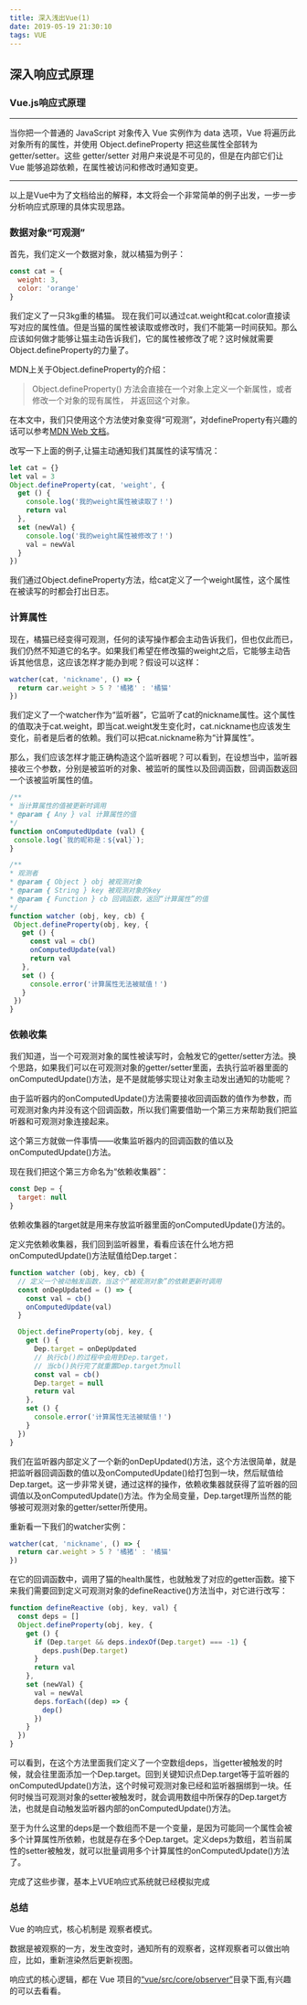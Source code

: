 ```yaml
---
title: 深入浅出Vue(1)
date: 2019-05-19 21:30:10
tags: VUE
---
```


## 深入响应式原理

### Vue.js响应式原理
---
当你把一个普通的 JavaScript 对象传入 Vue 实例作为 data 选项，Vue 将遍历此对象所有的属性，并使用 Object.defineProperty 把这些属性全部转为 getter/setter。这些 getter/setter 对用户来说是不可见的，但是在内部它们让 Vue 能够追踪依赖，在属性被访问和修改时通知变更。

---

以上是Vue中为了文档给出的解释，本文将会一个非常简单的例子出发，一步一步分析响应式原理的具体实现思路。

### 数据对象“可观测”
首先，我们定义一个数据对象，就以橘猫为例子：
``` js
const cat = {
  weight: 3,
  color: 'orange'
}
```
我们定义了一只3kg重的橘猫。
现在我们可以通过cat.weight和cat.color直接读写对应的属性值。但是当猫的属性被读取或修改时，我们不能第一时间获知。那么应该如何做才能够让猫主动告诉我们，它的属性被修改了呢？这时候就需要Object.defineProperty的力量了。

MDN上关于Object.defineProperty的介绍：

> Object.defineProperty() 方法会直接在一个对象上定义一个新属性，或者修改一个对象的现有属性， 并返回这个对象。

在本文中，我们只使用这个方法使对象变得“可观测”，对defineProperty有兴趣的话可以参考[MDN Web 文档](https://developer.mozilla.org)。

改写一下上面的例子,让猫主动通知我们其属性的读写情况：

``` js
let cat = {}
let val = 3
Object.defineProperty(cat, 'weight', {
  get () {
    console.log('我的weight属性被读取了！')
    return val
  },
  set (newVal) {
    console.log('我的weight属性被修改了！')
    val = newVal
  }
})
```
我们通过Object.defineProperty方法，给cat定义了一个weight属性，这个属性在被读写的时都会打出日志。

### 计算属性
现在，橘猫已经变得可观测，任何的读写操作都会主动告诉我们，但也仅此而已，我们仍然不知道它的名字。如果我们希望在修改猫的weight之后，它能够主动告诉其他信息，这应该怎样才能办到呢？假设可以这样：

``` js
watcher(cat, 'nickname', () => {
  return car.weight > 5 ? '橘猪' : '橘猫'
})
```

我们定义了一个watcher作为“监听器”，它监听了cat的nickname属性。这个属性的值取决于cat.weight，即当cat.weight发生变化时，cat.nickname也应该发生变化，前者是后者的依赖。我们可以把cat.nickname称为“计算属性”。

那么，我们应该怎样才能正确构造这个监听器呢？可以看到，在设想当中，监听器接收三个参数，分别是被监听的对象、被监听的属性以及回调函数，回调函数返回一个该被监听属性的值。

 ``` js
/**
 * 当计算属性的值被更新时调用
 * @param { Any } val 计算属性的值
 */
function onComputedUpdate (val) {
  console.log(`我的昵称是：${val}`);
}

/**
 * 观测者
 * @param { Object } obj 被观测对象
 * @param { String } key 被观测对象的key
 * @param { Function } cb 回调函数，返回“计算属性”的值
 */
function watcher (obj, key, cb) {
  Object.defineProperty(obj, key, {
    get () {
      const val = cb()
      onComputedUpdate(val)
      return val
    },
    set () {
      console.error('计算属性无法被赋值！')
    }
  })
}
```
### 依赖收集

我们知道，当一个可观测对象的属性被读写时，会触发它的getter/setter方法。换个思路，如果我们可以在可观测对象的getter/setter里面，去执行监听器里面的onComputedUpdate()方法，是不是就能够实现让对象主动发出通知的功能呢？

由于监听器内的onComputedUpdate()方法需要接收回调函数的值作为参数，而可观测对象内并没有这个回调函数，所以我们需要借助一个第三方来帮助我们把监听器和可观测对象连接起来。

这个第三方就做一件事情——收集监听器内的回调函数的值以及onComputedUpdate()方法。

现在我们把这个第三方命名为“依赖收集器”：

``` js
const Dep = {
  target: null
}
```

依赖收集器的target就是用来存放监听器里面的onComputedUpdate()方法的。

定义完依赖收集器，我们回到监听器里，看看应该在什么地方把onComputedUpdate()方法赋值给Dep.target：

``` js
function watcher (obj, key, cb) {
  // 定义一个被动触发函数，当这个“被观测对象”的依赖更新时调用
  const onDepUpdated = () => {
    const val = cb()
    onComputedUpdate(val)
  }

  Object.defineProperty(obj, key, {
    get () {
      Dep.target = onDepUpdated
      // 执行cb()的过程中会用到Dep.target，
      // 当cb()执行完了就重置Dep.target为null
      const val = cb()
      Dep.target = null
      return val
    },
    set () {
      console.error('计算属性无法被赋值！')
    }
  })
}
```

我们在监听器内部定义了一个新的onDepUpdated()方法，这个方法很简单，就是把监听器回调函数的值以及onComputedUpdate()给打包到一块，然后赋值给Dep.target。这一步非常关键，通过这样的操作，依赖收集器就获得了监听器的回调值以及onComputedUpdate()方法。作为全局变量，Dep.target理所当然的能够被可观测对象的getter/setter所使用。

重新看一下我们的watcher实例：

``` js
watcher(cat, 'nickname', () => {
  return car.weight > 5 ? '橘猪' : '橘猫'
})
```

在它的回调函数中，调用了猫的health属性，也就触发了对应的getter函数。接下来我们需要回到定义可观测对象的defineReactive()方法当中，对它进行改写：

``` js
function defineReactive (obj, key, val) {
  const deps = []
  Object.defineProperty(obj, key, {
    get () {
      if (Dep.target && deps.indexOf(Dep.target) === -1) {
        deps.push(Dep.target)
      }
      return val
    },
    set (newVal) {
      val = newVal
      deps.forEach((dep) => {
        dep()
      })
    }
  })
}
```

可以看到，在这个方法里面我们定义了一个空数组deps，当getter被触发的时候，就会往里面添加一个Dep.target。回到关键知识点Dep.target等于监听器的onComputedUpdate()方法，这个时候可观测对象已经和监听器捆绑到一块。任何时候当可观测对象的setter被触发时，就会调用数组中所保存的Dep.target方法，也就是自动触发监听器内部的onComputedUpdate()方法。

至于为什么这里的deps是一个数组而不是一个变量，是因为可能同一个属性会被多个计算属性所依赖，也就是存在多个Dep.target。定义deps为数组，若当前属性的setter被触发，就可以批量调用多个计算属性的onComputedUpdate()方法了。

完成了这些步骤，基本上VUE响应式系统就已经模拟完成

### 总结
Vue 的响应式，核心机制是 观察者模式。

数据是被观察的一方，发生改变时，通知所有的观察者，这样观察者可以做出响应，比如，重新渲染然后更新视图。

响应式的核心逻辑，都在 Vue 项目的[“vue/src/core/observer”](https://github.com/vuejs/vue/tree/v2.6.10/src/core/observer)目录下面,有兴趣的可以去看看。
